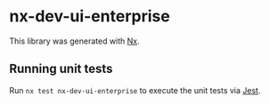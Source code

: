 # nx-dev-ui-enterprise

This library was generated with [Nx](https://nx.dev).

## Running unit tests

Run `nx test nx-dev-ui-enterprise` to execute the unit tests via [Jest](https://jestjs.io).
